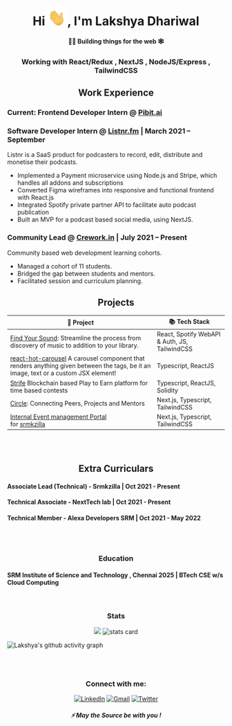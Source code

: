 

<h1 align="center">Hi <img src="wave.gif" 
         alt="Waving hand animated gif"
         height="45"
         width="45" />, I'm Lakshya Dhariwal</h1>
<h4 align="center">
👷‍♂️ Building things for the web 🕸
</h4>
<h3 align="center">
    Working with React/Redux , NextJS , NodeJS/Express , TailwindCSS 
</h3>


<h2 align="center">
Work Experience
</h2>

### Current:  Frontend Developer Intern @ [Pibit.ai](https://pibit.ai)   

### Software Developer Intern @ [Listnr.fm](https://listnr.fm)   | March 2021 – September     
   Listnr is a SaaS product for podcasters to record, edit, distribute and monetise their podcasts.
-   Implemented a Payment microservice using Node.js and Stripe, which handles all addons and subscriptions
-   Converted Figma wireframes into responsive and functional frontend with React.js
-   Integrated Spotify private partner API to facilitate auto podcast publication
-   Built an MVP for a podcast based social media, using NextJS.

### Community Lead @  [Crework.in](https://crework.in)   | July 2021 – Present

Community based web development learning cohorts.
-   Managed a cohort of 11 students.
-   Bridged the gap between students and mentors.
-   Facilitated session and curriculum planning.

<h2 align="center">
Projects
</h2>

|🚀  Project                                                                                             | 📚 Tech Stack                           |
|-------------------------------------------------------------------------------------------------------|--------------------------------------|
| [Find Your Sound](https://github.com/lakshya-dhariwal/find-your-sound): Streamline the process from discovery of music to addition to your library.                              | React, Spotify WebAPI & Auth, JS, TailwindCSS |
| [react-hot-carousel](https://github.com/lakshya-dhariwal/react-hot-carousel) A carousel component that renders anything given between the tags, be it an image, text or a custom JSX element!| Typescript, ReactJS   |
| [Strife](https://github.com/lakshya-dhariwal/strife) Blockchain based Play to Earn platform for time based contests| Typescript, ReactJS, Solidity  |
| [Circle](https://your-circle.co): Connecting Peers, Projects and Mentors | Next.js, Typescript, TailwindCSS     |
| [Internal Event management Portal](https://vimeo.com/680907687)<br>for [srmkzilla](http://github.com/srm-kzilla)  | Next.js, Typescript, TailwindCSS     |
         
</div>
<br/>
<br/>

<h2 align="center">
Extra Curriculars
</h2>

####   Associate Lead (Technical) - Srmkzilla | Oct 2021 - Present
####   Technical Associate - NextTech lab | Oct 2021 - Present 
####   Technical Member - Alexa Developers SRM | Oct 2021 - May 2022

<br/><br/>
<h3 align="center">
Education
</h3>

####   SRM Institute of Science and Technology , Chennai  2025 | BTech CSE w/s Cloud Computing

<br/>

<h3 align="center">
Stats
</h3>


<p align="center">
         <img src="https://github-profile-summary-cards.vercel.app/api/cards/most-commit-language?username=lakshya-dhariwal&theme=dracula" />
        <img alt= "stats card" src="https://github-profile-summary-cards.vercel.app/api/cards/stats?username=lakshya-dhariwal&theme=dracula">

![Lakshya's github activity graph](https://activity-graph.herokuapp.com/graph?username=lakshya-dhariwal&theme=dracula)

<p>
<br/><br/>
<h3 align="center">Connect with me:</h3>
<p align="center">
<a href="https://www.linkedin.com/in/lakshya-dhariwal/" target="_blank" rel="noopener"><img alt="LinkedIn"
                src="https://img.shields.io/badge/linkedin-%230077B5.svg?&style=for-the-badge&logo=linkedin&logoColor=white" /></a>
        <a href="mailto:lakshyadhariwal9@gmail.com"target="_blank" rel="noopener"><img alt="Gmail"
                src="https://img.shields.io/badge/-Gmail-D14836?style=for-the-badge&logo=Gmail&logoColor=white" /></a>
        <a href="https://twitter.com/Lakshya_OnALoop" target="_blank" rel="noopener"><img alt="Twitter"
                src="https://img.shields.io/badge/Twitter-1DA1F2?style=for-the-badge&logo=twitter&logoColor=white"></a>
         
</p>

<h5 align="center">⚡ May the Source be with you !</h5>

 




 








